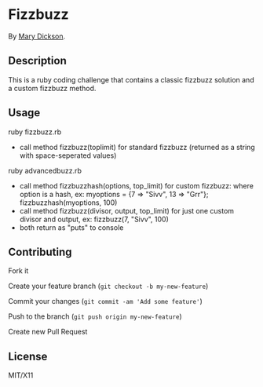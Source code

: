 # Fizzbuzz

By [Mary Dickson](www.marydickson.info).

## Description

This is a ruby coding challenge that contains a classic fizzbuzz solution and a custom fizzbuzz method.

## Usage

ruby fizzbuzz.rb
* call method fizzbuzz(toplimit) for standard fizzbuzz (returned as a string with space-seperated values)

ruby advancedbuzz.rb
* call method fizzbuzzhash(options, top_limit) for custom fizzbuzz: where option is a hash, ex: myoptions = {7 => "Sivv", 13 => "Grr"}; fizzbuzzhash(myoptions, 100)
* call method fizzbuzz(divisor, output, top_limit) for just one custom divisor and output, ex: fizzbuzz(7, "Sivv", 100)
* both return as "puts" to console

## Contributing

Fork it

Create your feature branch (`git checkout -b my-new-feature`)

Commit your changes (`git commit -am 'Add some feature'`)

Push to the branch (`git push origin my-new-feature`)

Create new Pull Request

## License

MIT/X11
